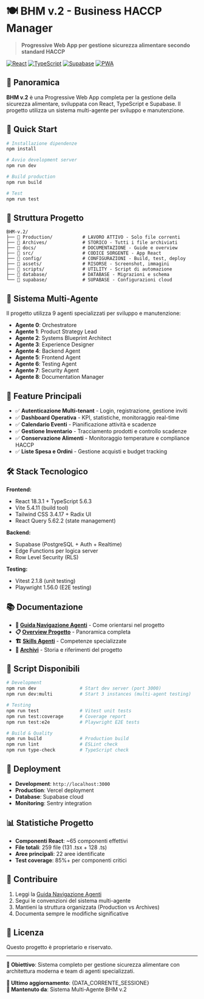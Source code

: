 # 🍽️ BHM v.2 - Business HACCP Manager

> **Progressive Web App per gestione sicurezza alimentare secondo standard HACCP**

[![React](https://img.shields.io/badge/React-18.3.1-blue.svg)](https://reactjs.org/)
[![TypeScript](https://img.shields.io/badge/TypeScript-5.6.3-blue.svg)](https://www.typescriptlang.org/)
[![Supabase](https://img.shields.io/badge/Supabase-Cloud-green.svg)](https://supabase.com/)
[![PWA](https://img.shields.io/badge/PWA-Ready-orange.svg)](https://web.dev/progressive-web-apps/)

## 🎯 Panoramica

**BHM v.2** è una Progressive Web App completa per la gestione della sicurezza alimentare, sviluppata con React, TypeScript e Supabase. Il progetto utilizza un sistema multi-agente per sviluppo e manutenzione.

## 🚀 Quick Start

```bash
# Installazione dipendenze
npm install

# Avvio development server
npm run dev

# Build production
npm run build

# Test
npm run test
```

## 📁 Struttura Progetto

```
BHM-v.2/
├── 📁 Production/           # LAVORO ATTIVO - Solo file correnti
├── 📁 Archives/             # STORICO - Tutti i file archiviati  
├── 📁 docs/                 # DOCUMENTAZIONE - Guide e overview
├── 📁 src/                  # CODICE SORGENTE - App React
├── 📁 config/               # CONFIGURAZIONI - Build, test, deploy
├── 📁 assets/               # RISORSE - Screenshot, immagini
├── 📁 scripts/              # UTILITY - Script di automazione
├── 📁 database/             # DATABASE - Migrazioni e schema
└── 📁 supabase/             # SUPABASE - Configurazioni cloud
```

## 🤖 Sistema Multi-Agente

Il progetto utilizza 9 agenti specializzati per sviluppo e manutenzione:

- **Agente 0**: Orchestratore
- **Agente 1**: Product Strategy Lead  
- **Agente 2**: Systems Blueprint Architect
- **Agente 3**: Experience Designer
- **Agente 4**: Backend Agent
- **Agente 5**: Frontend Agent
- **Agente 6**: Testing Agent
- **Agente 7**: Security Agent
- **Agente 8**: Documentation Manager

## 🎯 Feature Principali

- ✅ **Autenticazione Multi-tenant** - Login, registrazione, gestione inviti
- ✅ **Dashboard Operativa** - KPI, statistiche, monitoraggio real-time
- ✅ **Calendario Eventi** - Pianificazione attività e scadenze
- ✅ **Gestione Inventario** - Tracciamento prodotti e controllo scadenze
- ✅ **Conservazione Alimenti** - Monitoraggio temperature e compliance HACCP
- ✅ **Liste Spesa e Ordini** - Gestione acquisti e budget tracking

## 🛠️ Stack Tecnologico

**Frontend:**
- React 18.3.1 + TypeScript 5.6.3
- Vite 5.4.11 (build tool)
- Tailwind CSS 3.4.17 + Radix UI
- React Query 5.62.2 (state management)

**Backend:**
- Supabase (PostgreSQL + Auth + Realtime)
- Edge Functions per logica server
- Row Level Security (RLS)

**Testing:**
- Vitest 2.1.8 (unit testing)
- Playwright 1.56.0 (E2E testing)

## 📚 Documentazione

- **🧭 [Guida Navigazione Agenti](docs/AGENT_NAVIGATION_GUIDE.md)** - Come orientarsi nel progetto
- **📋 [Overview Progetto](docs/project-overview/README.md)** - Panoramica completa
- **🏗️ [Skills Agenti](Production/Prompt_Context/)** - Competenze specializzate
- **📁 [Archivi](Archives/)** - Storia e riferimenti del progetto

## 🔧 Script Disponibili

```bash
# Development
npm run dev                # Start dev server (port 3000)
npm run dev:multi          # Start 3 instances (multi-agent testing)

# Testing  
npm run test               # Vitest unit tests
npm run test:coverage      # Coverage report
npm run test:e2e           # Playwright E2E tests

# Build & Quality
npm run build              # Production build
npm run lint               # ESLint check
npm run type-check         # TypeScript check
```

## 🚀 Deployment

- **Development**: `http://localhost:3000`
- **Production**: Vercel deployment
- **Database**: Supabase cloud
- **Monitoring**: Sentry integration

## 📊 Statistiche Progetto

- **Componenti React**: ~65 componenti effettivi
- **File totali**: 259 file (131 .tsx + 128 .ts)
- **Aree principali**: 22 aree identificate
- **Test coverage**: 85%+ per componenti critici

## 🤝 Contribuire

1. Leggi la [Guida Navigazione Agenti](docs/AGENT_NAVIGATION_GUIDE.md)
2. Segui le convenzioni del sistema multi-agente
3. Mantieni la struttura organizzata (Production vs Archives)
4. Documenta sempre le modifiche significative

## 📄 Licenza

Questo progetto è proprietario e riservato.

---

**🎯 Obiettivo**: Sistema completo per gestione sicurezza alimentare con architettura moderna e team di agenti specializzati.

**📅 Ultimo aggiornamento**: {DATA_CORRENTE_SESSIONE}  
**👤 Mantenuto da**: Sistema Multi-Agente BHM v.2


